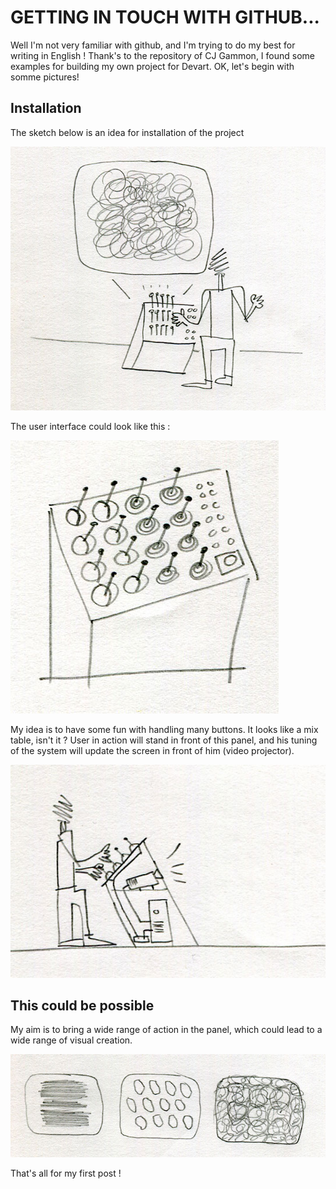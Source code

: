 # GETTING IN TOUCH WITH GITHUB...
Well I'm not very familiar with github, and I'm trying to do my best for writing in English ! Thank's to the repository of CJ Gammon, I found some examples for building my own project for Devart. OK, let's begin with somme pictures!

## Installation
The sketch below is an idea for installation of the project

![Installation](../project_images/installation.jpg?raw=true "Installation")

The user interface could look like this : 

![User interface](../project_images/userInterface.jpg?raw=true "User interface")

My idea is to have some fun with handling many buttons. It looks like a mix table, isn't it ? User in action will stand in front of this panel, and his tuning of the system will update the screen in front of him (video projector).

![User in action](../project_images/userInAction.jpg?raw=true "User in action")

## This could be possible
My aim is to bring a wide range of action in the panel, which could lead to a wide range of visual creation.

![3 screens](../project_images/3screens.jpg?raw=true "3 screens")

That's all for my first post !
